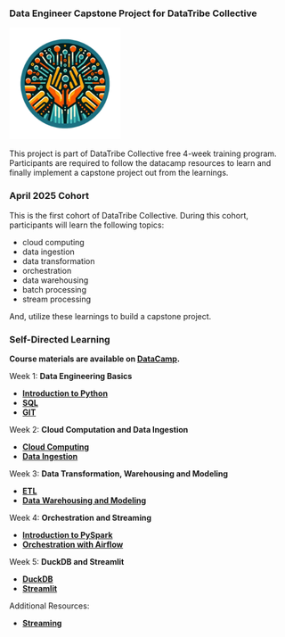 ### Data Engineer Capstone Project for DataTribe Collective

<img src="DataTribe_logo.png" alt="DataTribe Logo" width="200"/>

This project is part of DataTribe Collective free 4-week training program. Participants are required to follow the datacamp resources to learn and finally implement a capstone project out from the learnings.

### April 2025 Cohort

This is the first cohort of DataTribe Collective. During this cohort, participants will learn the following topics:
- cloud computing
- data ingestion
- data transformation
- orchestration
- data warehousing
- batch processing
- stream processing

And, utilize these learnings to build a capstone project.

### Self-Directed Learning

**Course materials are available on [DataCamp](https://www.datacamp.com/).**

Week 1: **Data Engineering Basics**
- **[Introduction to Python](https://app.datacamp.com/learn/courses/introduction-to-python-for-developers)**
- **[SQL](https://app.datacamp.com/learn/courses/introduction-to-sql)**
- **[GIT](https://app.datacamp.com/learn/courses/introduction-to-git)**

Week 2: **Cloud Computation and Data Ingestion**
- **[Cloud Computing](https://app.datacamp.com/learn/courses/understanding-cloud-computing)**
- **[Data Ingestion](https://app.datacamp.com/learn/courses/streamlined-data-ingestion-with-pandas)**

Week 3: **Data Transformation, Warehousing and Modeling**
- **[ETL](https://app.datacamp.com/learn/courses/etl-and-elt-in-python)**
- **[Data Warehousing and Modeling](https://app.datacamp.com/learn/courses/data-warehousing-concepts)**

Week 4: **Orchestration and Streaming**
- **[Introduction to PySpark](https://app.datacamp.com/learn/courses/introduction-to-pyspark)**
- **[Orchestration with Airflow](https://app.datacamp.com/learn/courses/introduction-to-apache-airflow-in-python)**

Week 5: **DuckDB and Streamlit**
- **[DuckDB](https://www.datacamp.com/tutorial/duckdb-to-speed-up-data-pipelines)**
- **[Streamlit](https://www.datacamp.com/tutorial/streamlit)**

Additional Resources:
- **[Streaming](https://app.datacamp.com/learn/courses/streaming-concepts)**


